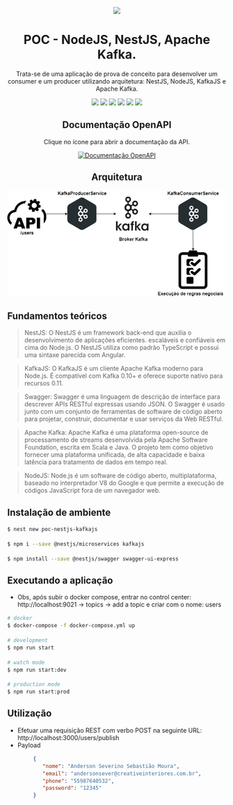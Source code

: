 <div align="center">

![](https://img.shields.io/badge/Status-Em%20Desenvolvimento-orange)
</div>

<div align="center">

# POC - NodeJS, NestJS, Apache Kafka.
Trata-se de uma aplicação de prova de conceito para desenvolver um consumer e um producer utilizando arquitetura: NestJS, NodeJS, KafkaJS e Apache Kafka.

![](https://img.shields.io/badge/Autor-Wesley%20Oliveira%20Santos-brightgreen)
![](https://img.shields.io/badge/Language-NodeJS-brightgreen)
![](https://img.shields.io/badge/Framework-NestJS-brightgreen)
![](https://img.shields.io/badge/Framework-KafkaJS-brightgreen)
![](https://img.shields.io/badge/docs-swagger-brightgreen)
![](https://img.shields.io/badge/Message%20Broker-Apache%20Kafka-brightgreen)

</div>

<div align="center">

## Documentação OpenAPI
Clique no ícone para abrir a documentação da API.

[![Documentação OpenAPI](https://img.shields.io/badge/Documentação-swagger-brightgreen)](http://localhost:3000/docs/)

</div>


<div align="center">

## Arquitetura
![Arquitetura](images/poc.png "Arquitetura")

</div>

## Fundamentos teóricos

> NestJS: O NestJS é um framework back-end que auxilia o desenvolvimento de aplicações eficientes. escaláveis e confiáveis em cima do Node.js. O NestJS utiliza como padrão TypeScript e possui uma sintaxe parecida com Angular.

> KafkaJS: O KafkaJS é um cliente Apache Kafka moderno para Node.js. É compatível com Kafka 0.10+ e oferece suporte nativo para recursos 0.11.

> Swagger: Swagger é uma linguagem de descrição de interface para descrever APIs RESTful expressas usando JSON. O Swagger é usado junto com um conjunto de ferramentas de software de código aberto para projetar, construir, documentar e usar serviços da Web RESTful. 

> Apache Kafka: Apache Kafka é uma plataforma open-source de processamento de streams desenvolvida pela Apache Software Foundation, escrita em Scala e Java. O projeto tem como objetivo fornecer uma plataforma unificada, de alta capacidade e baixa latência para tratamento de dados em tempo real.

> NodeJS: Node.js é um software de código aberto, multiplataforma, baseado no interpretador V8 do Google e que permite a execução de códigos JavaScript fora de um navegador web.

## Instalação de ambiente

```bash
$ nest new poc-nestjs-kafkajs

$ npm i --save @nestjs/microservices kafkajs

$ npm install --save @nestjs/swagger swagger-ui-express
```

## Executando a aplicação

- Obs, após subir o docker compose, entrar no control center: http://localhost:9021 -> topics -> add a topic e criar com o nome: users

```bash
# docker
$ docker-compose -f docker-compose.yml up

# development
$ npm run start

# watch mode
$ npm run start:dev

# production mode
$ npm run start:prod
```

## Utilização
- Efetuar uma requisição REST com verbo POST na seguinte URL: http://localhost:3000/users/publish
- Payload
    ```json 
         {
            "nome": "Anderson Severino Sebastião Moura",
            "email": "andersonsever@creativeinteriores.com.br",
            "phone": "55987640532",
            "password": "12345"
         }
    ```
  
